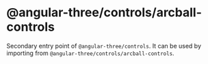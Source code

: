 # @angular-three/controls/arcball-controls

Secondary entry point of `@angular-three/controls`. It can be used by importing from `@angular-three/controls/arcball-controls`.
